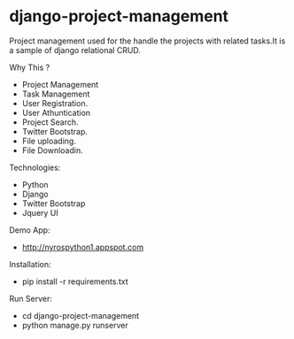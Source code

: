 django-project-management
=========================

Project management used for the handle the projects with related tasks.It is a sample of django relational CRUD.

Why This ?

 - Project Management
 - Task Management
 - User Registration.
 - User Athuntication
 - Project Search.
 - Twitter Bootstrap.
 - File uploading.
 - File Downloadin.

Technologies:

 - Python
 - Django
 - Twitter Bootstrap
 - Jquery UI

Demo App:

 - http://nyrospython1.appspot.com

Installation:

 - pip install -r requirements.txt

Run Server:

 - cd django-project-management
 - python manage.py runserver
